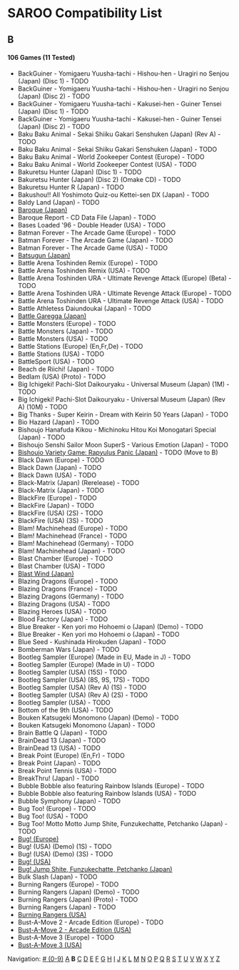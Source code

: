 # SAROO Compatibility List

## B

#### 106 Games (11 Tested)

- BackGuiner - Yomigaeru Yuusha-tachi - Hishou-hen - Uragiri no Senjou (Japan) (Disc 1) - TODO
- BackGuiner - Yomigaeru Yuusha-tachi - Hishou-hen - Uragiri no Senjou (Japan) (Disc 2) - TODO
- BackGuiner - Yomigaeru Yuusha-tachi - Kakusei-hen - Guiner Tensei (Japan) (Disc 1) - TODO
- BackGuiner - Yomigaeru Yuusha-tachi - Kakusei-hen - Guiner Tensei (Japan) (Disc 2) - TODO
- Baku Baku Animal - Sekai Shiiku Gakari Senshuken (Japan) (Rev A) - TODO
- Baku Baku Animal - Sekai Shiiku Gakari Senshuken (Japan) - TODO
- Baku Baku Animal - World Zookeeper Contest (Europe) - TODO
- Baku Baku Animal - World Zookeeper Contest (USA) - TODO
- Bakuretsu Hunter (Japan) (Disc 1) - TODO
- Bakuretsu Hunter (Japan) (Disc 2) (Omake CD) - TODO
- Bakuretsu Hunter R (Japan) - TODO
- Bakushou!! All Yoshimoto Quiz-ou Kettei-sen DX (Japan) - TODO
- Baldy Land (Japan) - TODO
- [Baroque (Japan)](../Regions/Japan/T-33901G/01/README.md)
- Baroque Report - CD Data File (Japan) - TODO
- Bases Loaded '96 - Double Header (USA) - TODO
- Batman Forever - The Arcade Game (Europe) - TODO
- Batman Forever - The Arcade Game (Japan) - TODO
- Batman Forever - The Arcade Game (USA) - TODO
- [Batsugun (Japan)](../Regions/Japan/T-1248G/01/README.md)
- Battle Arena Toshinden Remix (Europe) - TODO
- Battle Arena Toshinden Remix (USA) - TODO
- Battle Arena Toshinden URA - Ultimate Revenge Attack (Europe) (Beta) - TODO
- Battle Arena Toshinden URA - Ultimate Revenge Attack (Europe) - TODO
- Battle Arena Toshinden URA - Ultimate Revenge Attack (USA) - TODO
- Battle Athletess Daiundoukai (Japan) - TODO
- [Battle Garegga (Japan)](../Regions/Japan/T-10627G/01/README.md)
- Battle Monsters (Europe) - TODO
- Battle Monsters (Japan) - TODO
- Battle Monsters (USA) - TODO
- Battle Stations (Europe) (En,Fr,De) - TODO
- Battle Stations (USA) - TODO
- BattleSport (USA) - TODO
- Beach de Riichi! (Japan) - TODO
- Bedlam (USA) (Proto) - TODO
- Big Ichigeki! Pachi-Slot Daikouryaku - Universal Museum (Japan) (1M) - TODO
- Big Ichigeki! Pachi-Slot Daikouryaku - Universal Museum (Japan) (Rev A) (10M) - TODO
- Big Thanks - Super Keirin - Dream with Keirin 50 Years (Japan) - TODO
- Bio Hazard (Japan) - TODO
- Bishoujo Hanafuda Kikou - Michinoku Hitou Koi Monogatari Special (Japan) - TODO
- Bishoujo Senshi Sailor Moon SuperS - Various Emotion (Japan) - TODO
- [Bishoujo Variety Game: Rapyulus Panic (Japan)](../Regions/Japan/T-21503G/01/README.md) - TODO (Move to B)
- Black Dawn (Europe) - TODO
- Black Dawn (Japan) - TODO
- Black Dawn (USA) - TODO
- Black-Matrix (Japan) (Rerelease) - TODO
- Black-Matrix (Japan) - TODO
- BlackFire (Europe) - TODO
- BlackFire (Japan) - TODO
- BlackFire (USA) (2S) - TODO
- BlackFire (USA) (3S) - TODO
- Blam! Machinehead (Europe) - TODO
- Blam! Machinehead (France) - TODO
- Blam! Machinehead (Germany) - TODO
- Blam! Machinehead (Japan) - TODO
- Blast Chamber (Europe) - TODO
- Blast Chamber (USA) - TODO
- [Blast Wind (Japan)](../Regions/Japan/T-1810G/01/README.md)
- Blazing Dragons (Europe) - TODO
- Blazing Dragons (France) - TODO
- Blazing Dragons (Germany) - TODO
- Blazing Dragons (USA) - TODO
- Blazing Heroes (USA) - TODO
- Blood Factory (Japan) - TODO
- Blue Breaker - Ken yori mo Hohoemi o (Japan) (Demo) - TODO
- Blue Breaker - Ken yori mo Hohoemi o (Japan) - TODO
- Blue Seed - Kushinada Hirokuden (Japan) - TODO
- Bomberman Wars (Japan) - TODO
- Bootleg Sampler (Europe) (Made in EU, Made in J) - TODO
- Bootleg Sampler (Europe) (Made in U) - TODO
- Bootleg Sampler (USA) (15S) - TODO
- Bootleg Sampler (USA) (8S, 9S, 17S) - TODO
- Bootleg Sampler (USA) (Rev A) (1S) - TODO
- Bootleg Sampler (USA) (Rev A) (2S) - TODO
- Bootleg Sampler (USA) - TODO
- Bottom of the 9th (USA) - TODO
- Bouken Katsugeki Monomono (Japan) (Demo) - TODO
- Bouken Katsugeki Monomono (Japan) - TODO
- Brain Battle Q (Japan) - TODO
- BrainDead 13 (Japan) - TODO
- BrainDead 13 (USA) - TODO
- Break Point (Europe) (En,Fr) - TODO
- Break Point (Japan) - TODO
- Break Point Tennis (USA) - TODO
- BreakThru! (Japan) - TODO
- Bubble Bobble also featuring Rainbow Islands (Europe) - TODO
- Bubble Bobble also featuring Rainbow Islands (USA) - TODO
- Bubble Symphony (Japan) - TODO
- Bug Too! (Europe) - TODO
- Bug Too! (USA) - TODO
- Bug Too! Motto Motto Jump Shite, Funzukechatte, Petchanko (Japan) - TODO
- [Bug! (Europe)](../Regions/Europe/MK-81004/01/README.md)
- Bug! (USA) (Demo) (1S) - TODO
- Bug! (USA) (Demo) (3S) - TODO
- [Bug! (USA)](../Regions/USA/GM-81004/01/README.md)
- [Bug! Jump Shite, Funzukechatte, Petchanko (Japan)](../Regions/Japan/GS-9063/01/README.md)
- Bulk Slash (Japan) - TODO
- Burning Rangers (Europe) - TODO
- Burning Rangers (Japan) (Demo) - TODO
- Burning Rangers (Japan) (Proto) - TODO
- Burning Rangers (Japan) - TODO
- [Burning Rangers (USA)](../Regions/USA/MK-81803/01/README.md)
- Bust-A-Move 2 - Arcade Edition (Europe) - TODO
- [Bust-A-Move 2 - Arcade Edition (USA)](../Regions/USA/T-8132H/01/README.md)
- Bust-A-Move 3 (Europe) - TODO
- [Bust-A-Move 3 (USA)](../Regions/USA/T-31103H/01/README.md)

Navigation:
[# (0-9)](./09.md) [A](./A.md) **B** [C](./C.md) [D](./D.md) [E](./E.md) [F](./F.md) [G](./G.md) [H](./H.md) [I](./I.md) [J](./J.md) [K](./K.md) [L](./L.md) [M](./M.md) [N](./N.md) [O](./O.md) [P](./P.md) [Q](./Q.md) [R](./R.md) [S](./S.md) [T](./T.md) [U](./U.md) [V](./V.md) [W](./W.md) [X](./X.md) [Y](./Y.md) [Z](./Z.md)
